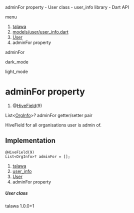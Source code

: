 




adminFor property - User class - user\_info library - Dart API







menu

1. [talawa](../../index.html)
2. [models/user/user\_info.dart](../../models_user_user_info/models_user_user_info-library.html)
3. [User](../../models_user_user_info/User-class.html)
4. adminFor property

adminFor


dark\_mode

light\_mode




# adminFor property


1. @[HiveField](https://pub.dev/documentation/hive/2.2.3/hive/HiveField-class.html)(9)

List<[OrgInfo](../../models_organization_org_info/OrgInfo-class.html)>?
adminFor
getter/setter pair

HiveField for all organisations user is admin of.


## Implementation

```
@HiveField(9)
List<OrgInfo>? adminFor = [];
```

 


1. [talawa](../../index.html)
2. [user\_info](../../models_user_user_info/models_user_user_info-library.html)
3. [User](../../models_user_user_info/User-class.html)
4. adminFor property

##### User class





talawa
1.0.0+1






